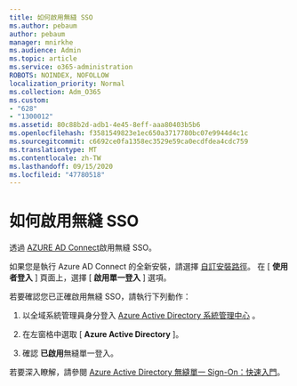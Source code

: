 ```yaml
---
title: 如何啟用無縫 SSO
ms.author: pebaum
author: pebaum
manager: mnirkhe
ms.audience: Admin
ms.topic: article
ms.service: o365-administration
ROBOTS: NOINDEX, NOFOLLOW
localization_priority: Normal
ms.collection: Adm_O365
ms.custom:
- "628"
- "1300012"
ms.assetid: 80c88b2d-adb1-4e45-8eff-aaa80403b5b6
ms.openlocfilehash: f3581549823e1ec650a3717780bc07e9944d4c1c
ms.sourcegitcommit: c6692ce0fa1358ec3529e59ca0ecdfdea4cdc759
ms.translationtype: MT
ms.contentlocale: zh-TW
ms.lasthandoff: 09/15/2020
ms.locfileid: "47780518"
---
```

# <a name="how-to-enable-seamless-sso"></a>如何啟用無縫 SSO

透過 [AZURE AD Connect](https://docs.microsoft.com/azure/active-directory/connect/active-directory-aadconnect)啟用無縫 SSO。
  
如果您是執行 Azure AD Connect 的全新安裝，請選擇 [自訂安裝路徑](https://docs.microsoft.com/azure/active-directory/connect/active-directory-aadconnect-get-started-custom)。 在 [ **使用者登入** ] 頁面上，選擇 [ **啟用單一登入** ] 選項。
  
若要確認您已正確啟用無縫 SSO，請執行下列動作：
  
1. 以全域系統管理員身分登入 [Azure Active Directory 系統管理中心](https://aad.portal.azure.com) 。

2. 在左窗格中選取 [ **Azure Active Directory** ]。

3. 確認 **已啟用**無縫單一登入。

若要深入瞭解，請參閱 [Azure Active Directory 無縫單一 Sign-On：快速入門](https://docs.microsoft.com/azure/active-directory/connect/active-directory-aadconnect-sso-quick-start)。
  